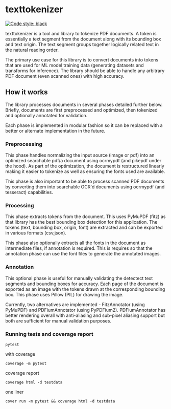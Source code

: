# texttokenizer

[![Code style: black](https://img.shields.io/badge/code%20style-black-000000.svg)](https://github.com/psf/black)

texttokenizer is a tool and library to tokenize PDF documents. A token is essentially a text segment from the document along with its bounding box and text origin. The text segment groups together logically related text in the natural reading order.

The primary use case for this library is to convert documents into tokens that are used for ML model training data (generating datasets and transforms for inference). The library should be able to handle any arbitrary PDF document (even scanned ones) with high accuracy.

## How it works

The library processes documents in several phases detailed further below. Briefly, documents are first preprocessed and optimized, then tokenized and optionally annotated for validation.

Each phase is implemented in modular fashion so it can be replaced with a better or alternate implementation in the future.

### Preprocessing

This phase handles normalizing the input source (image or pdf) into an optimized searchable pdf/a document using ocrmypdf (and pikepdf under the hood). As part of the optimization, the document is restructured linearly making it easier to tokenize as well as ensuring the fonts used are available.

This phase is also important to be able to process scanned PDF documents by converting them into searchable OCR'd documents using ocrmypdf (and tesseract) capabilities.

### Processing

This phase extracts tokens from the document. This uses PyMuPDF (fitz) as that library has the best bounding box detection for this application. The tokens (text, bounding box, origin, font) are extracted and can be exported in various formats (csv,json).

This phase also optionally extracts all the fonts in the document as intermediate files, if annotation is required. This is requires so that the annotation phase can use the font files to generate the annotated images.

### Annotation

This optional phase is useful for manually validating the detectect text segments and bounding boxes for accuracy. Each page of the document is exported as an image with the tokens drawn at the corresponding bounding box. This phase uses Pillow (PIL) for drawing the image.

Currently, two alternatives are implemented - FitzAnnotator (using PyMuPDF) and PDFiumAnnotator (using PyPDFium2). PDFiumAnnotator has better rendering overall with anti-aliasing and sub-pixel aliasing support but both are sufficient for manual validation purposes.

### Running tests and coverage report

```pytest```

with coverage

```coverage -m pytest```

coverage report

```coverage html -d testdata```

one liner

```cover run -m pytest && coverage html -d testdata```